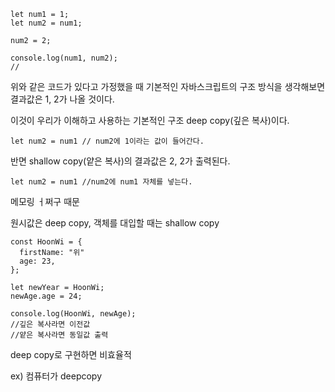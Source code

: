 ```
let num1 = 1;
let num2 = num1; 

num2 = 2;

console.log(num1, num2);
//
```

위와 같은 코드가 있다고 가정했을 때 기본적인 자바스크립트의 구조 방식을 생각해보면
결과값은 1, 2가 나올 것이다.

이것이 우리가 이해하고 사용하는 기본적인 구조 deep copy(깊은 복사)이다.
```
let num2 = num1 // num2에 1이라는 값이 들어간다.

```

반면 shallow copy(얕은 복사)의
결과값은 2, 2가 출력된다.
```
let num2 = num1 //num2에 num1 자체를 넣는다.
```


메모링 ㅓ쩌구 때문

원시값은 deep copy,
객체를 대입할 때는  shallow copy

```
const HoonWi = {
  firstName: "위"
  age: 23,
};

let newYear = HoonWi;
newAge.age = 24;

console.log(HoonWi, newAge);
//깊은 복사라면 이전값
//얕은 복사라면 동일값 출력
```


deep copy로 구현하면 비효율적

ex) 컴퓨터가 deepcopy